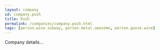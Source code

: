 ```yaml
---
layout: company
id: company.push
title: Push
permalink: /companies/company.push.html
tags: [person.wise.subway, person.metal.awesome, person.goose.wine]
---
```


Company details...
